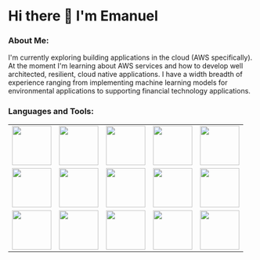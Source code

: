 # Hi there 👋 I'm Emanuel

### About Me:
I'm currently exploring building applications in the cloud (AWS specifically). At the moment I'm learning about AWS services and how to develop well architected, resilient, cloud native applications. I have a width breadth of experience ranging from implementing machine learning models for environmental applications to supporting financial technology applications.

### Languages and Tools:
<table cellspacing="0" cellpadding="0">
  <tr>
  <td><img src="https://upload.wikimedia.org/wikipedia/commons/thumb/c/c3/Python-logo-notext.svg/1869px-Python-logo-notext.svg.png" width="80" height="80"></td>
  <td><img src="https://upload.wikimedia.org/wikipedia/en/thumb/3/30/Java_programming_language_logo.svg/182px-Java_programming_language_logo.svg.png" width="80" height="80"></img></td>
  <td><img src="https://cpl.thalesgroup.com/sites/default/files/inline-images/microsoft-sql_server.png" width="80" height="80"></img></td>
  <td><img src="https://upload.wikimedia.org/wikipedia/commons/thumb/7/73/Arduino_IDE_logo.svg/2048px-Arduino_IDE_logo.svg.png" width="80" height="80"></img></td>
  <td><img src="https://upload.wikimedia.org/wikipedia/commons/thumb/6/6a/JavaScript-logo.png/640px-JavaScript-logo.png" width="80" height="80"></img></td>
  </tr>
  <tr>
  <td><img src="https://cdn.pixabay.com/photo/2017/08/05/11/16/logo-2582748_960_720.png" width="80" height="80"></img></td>
  <td><img src="https://upload.wikimedia.org/wikipedia/commons/thumb/d/d5/CSS3_logo_and_wordmark.svg/1452px-CSS3_logo_and_wordmark.svg.png" width="80" height="80"></img></td>
  <td><img src="https://github.com/meagle21/meagle21/blob/0612e0791758156fcf8dcc4de04a95e18fcc7403/aws-certified-cloud-practitioner.png" width="80" height="80"></img></td>
  <td><img src="https://upload.wikimedia.org/wikipedia/commons/thumb/0/0a/Unofficial_Windows_logo_variant_-_2002%E2%80%932012_%28Multicolored%29.svg/2321px-Unofficial_Windows_logo_variant_-_2002%E2%80%932012_%28Multicolored%29.svg.png" width="80" height="80"></img></td>
  <td><img src="https://upload.wikimedia.org/wikipedia/commons/thumb/d/df/ArcGIS_logo.png/800px-ArcGIS_logo.png" width="80" height="80"></img></td>
  </tr>
  <tr>
  <td><img src="https://upload.wikimedia.org/wikipedia/commons/thumb/9/91/QGIS_logo_new.svg/1200px-QGIS_logo_new.svg.png" width="80" height="80"></img></td>
  <td><img src="https://tysonbarrett.com/introR/Figures/RStudio_logo.png" width="80" height="80"></img></td>
  <td><img src="https://upload.wikimedia.org/wikipedia/commons/thumb/2/22/Pandas_mark.svg/1200px-Pandas_mark.svg.png" width="80" height="80"></img></td>
  <td><img src="https://geopandas.org/en/stable/_images/geopandas_icon.png" width="80" height="80"></img></td>
  <td><img src="https://upload.wikimedia.org/wikipedia/commons/2/21/Matlab_Logo.png" width="80" height="80"></img></td>
  </tr>
</table>
